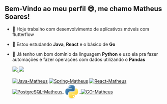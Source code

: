 ## Bem-Vindo ao meu perfil 😄, me chamo Matheus Soares!

- 🔭 Hoje trabalho com desenvolvimento de aplicativos móveis com flutterflow
- 📖 Estou estudando **Java**, **React** e o básico de **Go**
- 🤖 Já tenho um bom domínio da linguagem **Python** e uso ela pra fazer automações e fazer operações com dados utilizando o **Pandas**

  <div>
    <a href="https://github.com/Matheus-Soares2003">
    <img height="180em" src="https://github-readme-stats.vercel.app/api?username=Matheus-Soares2003&show_icons=true&theme=ayu-mirage">
    <img height="180em" src="https://github-readme-stats.vercel.app/api/top-langs/?username=Matheus-Soares2003&layout=compact&langs_count=8&theme=ayu-mirage">
  </div>

  <div style="display: inline_block"><br>
    
    <img align="center" alt="Java-Matheus" height="50" width="50" src="https://cdn.jsdelivr.net/gh/devicons/devicon@latest/icons/java/java-original.svg">
    <img align="center" alt="Spring-Matheus" height="35" width="35" src="https://cdn.jsdelivr.net/gh/devicons/devicon@latest/icons/spring/spring-original.svg">
    <img align="center" alt="React-Matheus" height="50" width="50" src="https://cdn.jsdelivr.net/gh/devicons/devicon@latest/icons/react/react-original.svg">
    <img align="center" alt="PostgreSQL-Matheus" height="80" width="80" src="https://cdn.jsdelivr.net/gh/devicons/devicon@latest/icons/postgresql/postgresql-plain-wordmark.svg">
    <img align="center" alt="Python-Matheus" height="50" width="50" src="https://raw.githubusercontent.com/devicons/devicon/master/icons/python/python-original.svg">
    <img align="center" alt="GO-Matheus" height="50" width="50" src="https://cdn.jsdelivr.net/gh/devicons/devicon@latest/icons/go/go-original-wordmark.svg">
  </div>

##
